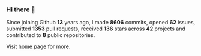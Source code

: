 ### Hi there 👋

Since joining Github **13** years ago, I made **8606** commits, opened **62** issues, submitted **1353** pull requests, received **136** stars across **42** projects and contributed to **8** public repositories.

Visit <a href="https://j15h.nu">home page</a> for more.
